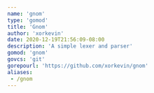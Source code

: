 ```yaml
---
name: 'gnom'
type: 'gomod'
title: 'Gnom'
author: 'xorkevin'
date: 2020-12-19T21:56:09-08:00
description: 'A simple lexer and parser'
gomod: 'gnom'
govcs: 'git'
gorepourl: 'https://github.com/xorkevin/gnom'
aliases:
 - /gnom
---
```

